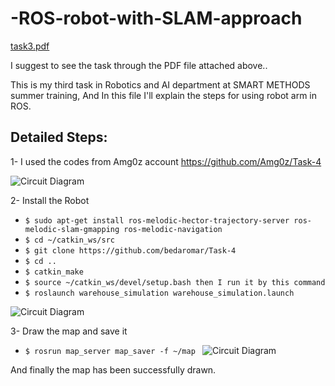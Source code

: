 # -ROS-robot-with-SLAM-approach

[task3.pdf](https://github.com/bedaromar/-ROS-robot-with-SLAM-approach/files/7003834/task3.pdf)

I suggest to see the task through the PDF file attached above..

This is my third task in Robotics and AI department at SMART METHODS summer training, And In this file I'll explain the steps for using robot arm in ROS.

## Detailed Steps:

1- I used the codes from Amg0z account https://github.com/Amg0z/Task-4

![Circuit Diagram]()

2- Install the Robot

 -  `$ sudo apt-get install ros-melodic-hector-trajectory-server ros-melodic-slam-gmapping ros-melodic-navigation`
 -  `$ cd ~/catkin_ws/src`
 -  `$ git clone https://github.com/bedaromar/Task-4`
 -  `$ cd ..`
 -  `$ catkin_make`
 -  `$ source ~/catkin_ws/devel/setup.bash then I run it by this command`
 -  `$ roslaunch warehouse_simulation warehouse_simulation.launch`
 
![Circuit Diagram]()

3- Draw the map and save it
-  `$ rosrun map_server map_saver -f ~/map `
![Circuit Diagram]()


And finally the map has been successfully drawn.
